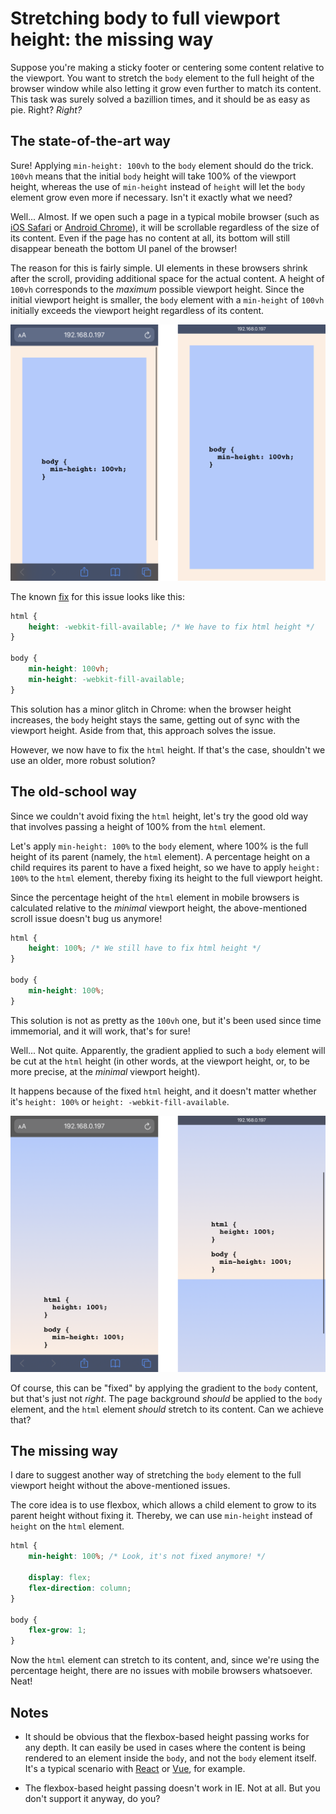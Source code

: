 # Stretching body to full viewport height: the missing way

Suppose you're making a sticky footer or centering some content relative to the viewport. You want to stretch the `body` element to the full height of the browser window while also letting it grow even further to match its content. This task was surely solved a bazillion times, and it should be as easy as pie. Right? _Right?_

## The state-of-the-art way

Sure! Applying `min-height: 100vh` to the `body` element should do the trick. `100vh` means that the initial `body` height will take 100% of the viewport height, whereas the use of `min-height` instead of `height` will let the `body` element grow even more if necessary. Isn't it exactly what we need?

Well... Almost. If we open such a page in a typical mobile browser (such as [iOS Safari](https://bugs.webkit.org/show_bug.cgi?id=141832#c5) or [Android Chrome](https://developers.google.com/web/updates/2016/12/url-bar-resizing)), it will be scrollable regardless of the size of its content. Even if the page has no content at all, its bottom will still disappear beneath the bottom UI panel of the browser!

The reason for this is fairly simple. UI elements in these browsers shrink after the scroll, providing additional space for the actual content. A height of `100vh` corresponds to the _maximum_ possible viewport height. Since the initial viewport height is smaller, the `body` element with a `min-height` of `100vh` initially exceeds the viewport height regardless of its content.

![Mobile browser scroll demo](./resources/100vh-scroll.png)

The known [fix](https://css-tricks.com/css-fix-for-100vh-in-mobile-webkit/) for this issue looks like this:

```css
html {
    height: -webkit-fill-available; /* We have to fix html height */
}

body {
    min-height: 100vh;
    min-height: -webkit-fill-available;
}
```

This solution has a minor glitch in Chrome: when the browser height increases, the `body` height stays the same, getting out of sync with the viewport height. Aside from that, this approach solves the issue.

However, we now have to fix the `html` height. If that's the case, shouldn't we use an older, more robust solution?

## The old-school way

Since we couldn't avoid fixing the `html` height, let's try the good old way that involves passing a height of 100% from the `html` element.

Let's apply `min-height: 100%` to the `body` element, where 100% is the full height of its parent (namely, the `html` element). A percentage height on a child requires its parent to have a fixed height, so we have to apply `height: 100%` to the `html` element, thereby fixing its height to the full viewport height.

Since the percentage height of the `html` element in mobile browsers is calculated relative to the _minimal_ viewport height, the above-mentioned scroll issue doesn't bug us anymore!

```css
html {
    height: 100%; /* We still have to fix html height */
}

body {
    min-height: 100%;
}
```

This solution is not as pretty as the `100vh` one, but it's been used since time immemorial, and it will work, that's for sure!

Well... Not quite. Apparently, the gradient applied to such a `body` element will be cut at the `html` height (in other words, at the viewport height, or, to be more precise, at the _minimal_ viewport height).

It happens because of the fixed `html` height, and it doesn't matter whether it's `height: 100%` or `height: -webkit-fill-available`.

![Broken gradient demo](resources/gradient-clip.png)

Of course, this can be "fixed" by applying the gradient to the `body` content, but that's just not _right_. The page background _should_ be applied to the `body` element, and the `html` element _should_ stretch to its content. Can we achieve that?

## The missing way

I dare to suggest another way of stretching the `body` element to the full viewport height without the above-mentioned issues.

The core idea is to use flexbox, which allows a child element to grow to its parent height without fixing it. Thereby, we can use `min-height` instead of `height` on the `html` element.

```css
html {
    min-height: 100%; /* Look, it's not fixed anymore! */

    display: flex;
    flex-direction: column;
}

body {
    flex-grow: 1;
}
```

Now the `html` element can stretch to its content, and, since we're using the percentage height, there are no issues with mobile browsers whatsoever. Neat!

## Notes

-   It should be obvious that the flexbox-based height passing works for any depth. It can easily be used in cases where the content is being rendered to an element inside the `body`, and not the `body` element itself. It's a typical scenario with [React](https://medium.com/@dan_abramov/two-weird-tricks-that-fix-react-7cf9bbdef375) or [Vue](https://vuejs.org/v2/api/#el), for example.

-   The flexbox-based height passing doesn't work in IE. Not at all. But you don't support it anyway, do you?
